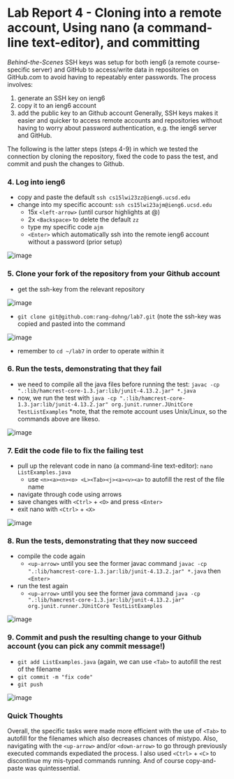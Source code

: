 # Lab Report 4 - Cloning into a remote account, Using nano (a command-line text-editor), and committing 

_Behind-the-Scenes_
SSH keys was setup for both ieng6 (a remote course-specific server) and GitHub to access/write data in repositories on GitHub.com to avoid having to repeatably enter passwords. The process involves:
1. generate an SSH key on ieng6
2. copy it to an ieng6 account
3. add the public key to an Github account
Generally, SSH keys makes it easier and quicker to access remote accounts and repositories without having to worry about password authentication, e.g. the ieng6 server and GitHub. 

The following is the latter steps (steps 4-9) in which we tested the connection by cloning the repository, fixed the code to pass the test, and commit and push the changes to Github.

### 4. Log into ieng6
- copy and paste the default `ssh cs15lwi23zz@ieng6.ucsd.edu`
- change into my specific account: `ssh cs15lwi23ajm@ieng6.ucsd.edu`
  - 15x `<left-arrow>` (until cursor highlights at @)
  - 2x `<Backspace>` to delete the default `zz`
  - type my specific code `ajm`
  - `<Enter>` which automatically ssh into the remote ieng6 account without a password (prior setup)

![image](https://user-images.githubusercontent.com/111631103/224881312-ff7083f3-55c5-41a6-8669-cef22b9b9216.png)
  
### 5. Clone your fork of the repository from your Github account
- get the ssh-key from the relevant repository
  
![image](https://user-images.githubusercontent.com/111631103/224881846-f6ed4bf6-98d2-41fb-b9ad-9a03bf852a1d.png)
  
- `git clone git@github.com:rang-dohng/lab7.git` (note the ssh-key was copied and pasted into the command
  
![image](https://user-images.githubusercontent.com/111631103/224883711-52d3a68b-3040-4668-ae17-9e6172a88196.png)
  
- remember to `cd ~/lab7` in order to operate within it

### 6. Run the tests, demonstrating that they fail
- we need to compile all the java files before running the test: `javac -cp ".:lib/hamcrest-core-1.3.jar:lib/junit-4.13.2.jar" *.java`
- now, we run the test with `java -cp ".:lib/hamcrest-core-1.3.jar:lib/junit-4.13.2.jar" org.junit.runner.JUnitCore TestListExamples`
*note, that the remote account uses Unix/Linux, so the commands above are likeso.

![image](https://user-images.githubusercontent.com/111631103/224884648-b7a50e33-c293-4c06-8457-32c5b6c9df9c.png)

### 7. Edit the code file to fix the failing test
- pull up the relevant code in nano (a command-line text-editor): `nano ListExamples.java`
  - use `<n><a><n><o> <L><Tab><j><a><v><a>` to autofill the rest of the file name
- navigate through code using arrows
- save changes with `<Ctrl>` + `<O>` and press `<Enter>`
- exit nano with `<Ctrl>` + `<X>`

![image](https://user-images.githubusercontent.com/111631103/224888237-6a5c7b6e-0fa6-4046-bc73-34beb3f7b33e.png)

### 8. Run the tests, demonstrating that they now succeed
- compile the code again
  - `<up-arrow>` until you see the former javac command `javac -cp ".:lib/hamcrest-core-1.3.jar:lib/junit-4.13.2.jar" *.java` then `<Enter>`
- run the test again
  - `<up-arrow>` until you see the former java command `java -cp ".:lib/hamcrest-core-1.3.jar:lib/junit-4.13.2.jar" org.junit.runner.JUnitCore TestListExamples`

![image](https://user-images.githubusercontent.com/111631103/224888887-25ceac90-3a94-43e6-ab69-998e613c9ef1.png)


### 9. Commit and push the resulting change to your Github account (you can pick any commit message!)
- `git add ListExamples.java` (again, we can use `<Tab>` to autofill the rest of the filename
- `git commit -m "fix code"`
- `git push`

![image](https://user-images.githubusercontent.com/111631103/224889503-0b62973a-1219-4a13-a34e-681d1599cf32.png)

### Quick Thoughts
Overall, the specific tasks were made more efficient with the use of `<Tab>` to autofill for the filenames which also decreases chances of mistypo. Also, navigating with the `<up-arrow>` and/or `<down-arrow>` to go through previously executed commands expediated the process. I also used `<Ctrl>` + `<C>` to discontinue my mis-typed commands running. And of course copy-and-paste was quintessential. 
